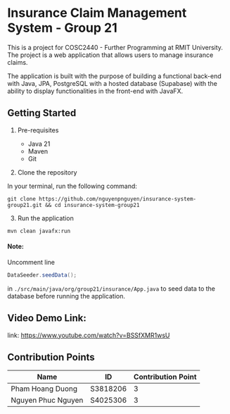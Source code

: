 # Insurance Claim Management System - Group 21

This is a project for COSC2440 - Further Programming at RMIT University.
The project is a web application that allows users to manage insurance claims.

The application is built with the purpose of building a functional back-end with Java, JPA, PostgreSQL with a hosted
database (Supabase) with the ability to display functionalities in the front-end with JavaFX.

## Getting Started

1. Pre-requisites
    - Java 21
    - Maven
    - Git

2. Clone the repository

In your terminal, run the following command:

```shell
git clone https://github.com/nguyenpnguyen/insurance-system-group21.git && cd insurance-system-group21
```

3. Run the application

```shell
mvn clean javafx:run
```

#### Note:

Uncomment line

```java 
DataSeeder.seedData();
``` 

in ```./src/main/java/org/group21/insurance/App.java``` to seed data to
the database before running the application.

## Video Demo Link:

link: https://www.youtube.com/watch?v=BSSfXMR1wsU

## Contribution Points

| Name               | ID       | Contribution Point |
|--------------------|----------|--------------------|
| Pham Hoang Duong   | S3818206 | 3                  |
| Nguyen Phuc Nguyen | S4025306 | 3                  |